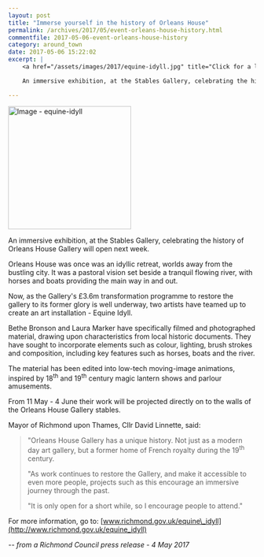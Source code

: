 ```yaml
---
layout: post
title: "Immerse yourself in the history of Orleans House"
permalink: /archives/2017/05/event-orleans-house-history.html
commentfile: 2017-05-06-event-orleans-house-history
category: around_town
date: 2017-05-06 15:22:02
excerpt: |
    <a href="/assets/images/2017/equine-idyll.jpg" title="Click for a larger image"><img src="/assets/images/2017/equine-idyll-thumb.jpg" width="150" alt="Image - equine-idyll"  class="photo right"/></a>

    An immersive exhibition, at the Stables Gallery, celebrating the history of Orleans House Gallery will open next week. Orleans House was once was an idyllic retreat, worlds away from the bustling city. It was a pastoral vision set beside a tranquil flowing river, with horses and boats providing the main way in and out.

---
```


<a href="/assets/images/2017/equine-idyll.jpg" title="Click for a larger image"><img src="/assets/images/2017/equine-idyll-thumb.jpg" width="250" alt="Image - equine-idyll"  class="photo right"/></a>

An immersive exhibition, at the Stables Gallery, celebrating the history of Orleans House Gallery will open next week.

Orleans House was once was an idyllic retreat, worlds away from the bustling city. It was a pastoral vision set beside a tranquil flowing river, with horses and boats providing the main way in and out.

Now, as the Gallery's £3.6m transformation programme to restore the gallery to its former glory is well underway, two artists have teamed up to create an art installation - Equine Idyll.

Bethe Bronson and Laura Marker have specifically filmed and photographed material, drawing upon characteristics from local historic documents. They have sought to incorporate elements such as colour, lighting, brush strokes and composition, including key features such as horses, boats and the river.

The material has been edited into low-tech moving-image animations, inspired by 18<sup>th</sup> and 19<sup>th</sup> century magic lantern shows and parlour amusements.

From 11 May - 4 June their work will be projected directly on to the walls of the Orleans House Gallery stables.

Mayor of Richmond upon Thames, Cllr David Linnette, said:

> "Orleans House Gallery has a unique history. Not just as a modern day art gallery, but a former home of French royalty during the 19<sup>th</sup> century.
> 
>  "As work continues to restore the Gallery, and make it accessible to even more people, projects such as this encourage an immersive journey through the past.
> 
>  "It is only open for a short while, so I encourage people to attend."
> 
 For more information, go to: [www.richmond.gov.uk/equine\_idyll](http://www.richmond.gov.uk/equine_idyll)

<cite>-- from a Richmond Council press release - 4 May 2017</cite>
